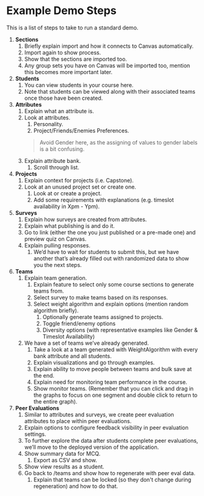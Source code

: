 # Example Demo Steps
This is a list of steps to take to run a standard demo.

1. **Sections**
    1. Briefly explain import and how it connects to Canvas automatically.
    2. Import again to show process.
    3. Show that the sections are imported too.
    4. Any group sets you have on Canvas will be imported too, mention this becomes more important later.
2. **Students**
    1. You can view students in your course here.
    2. Note that students can be viewed along with their associated teams once those have been created.
3. **Attributes**
    1. Explain what an attribute is.
    2. Look at attributes.
        1. Personality.
        2. Project/Friends/Enemies Preferences.
        > Avoid Gender here, as the assigning of values to gender labels is a bit confusing.
    3. Explain attribute bank.
        1. Scroll through list.
4. **Projects**
    1. Explain context for projects (i.e. Capstone).
    2. Look at an unused project set or create one.
        1. Look at or create a project.
        2. Add some requirements with explanations (e.g. timeslot availability in Xpm - Ypm).
5. **Surveys**
    1. Explain how surveys are created from attributes.
    2. Explain what publishing is and do it.
    3. Go to link (either the one you just published or a pre-made one) and preview quiz on Canvas.
    4. Explain pulling responses.
        1. We’d have to wait for students to submit this, but we have another that’s already filled out with
           randomized data to show you the next steps.
6. **Teams**
    1. Explain team generation.
        1. Explain feature to select only some course sections to generate teams from.
        2. Select survey to make teams based on its responses.
        3. Select weight algorithm and explain options (mention random algorithm briefly).
            1. Optionally generate teams assigned to projects.
            2. Toggle friend/enemy options
            3. Diversity options (with representative examples like Gender & Timeslot Availability)
    2. We have a set of teams we’ve already generated.
        1. Take a look at a team generated with WeightAlgorithm with every bank attribute and all students.
        2. Explain visualizations and go through examples.
        3. Explain ability to move people between teams and bulk save at the end.
        4. Explain need for monitoring team performance in the course.
        5. Show monitor teams. (Remember that you can click and drag in the graphs to focus on one segment and double
           click to return to the entire graph).
7. **Peer Evaluations**
    1. Similar to attributes and surveys, we create peer evaluation attributes to place within peer evaluations.
    2. Explain options to configure feedback visibility in peer evaluation settings.
    3. To further explore the data after students complete peer evaluations, we’ll move to the deployed version of the application.
    4. Show summary data for MCQ.
        1. Export as CSV and show.
    5. Show view results as a student.
    6. Go back to /teams and show how to regenerate with peer eval data.
        1. Explain that teams can be locked (so they don't change during regeneration) and how to do that.
